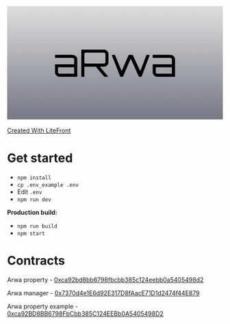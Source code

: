![](./.github/logo.png)

[Created With LiteFront](https://github.com/uxname/litefront)

# Get started
- `npm install`
-  `cp .env_example .env`
- Edit `.env`
- `npm run dev`

**Production build:**
- `npm run build`
- `npm start`

# Contracts

Arwa property - [0xca92bd8bb6798fbcbb385c124eebb0a5405498d2](https://goerli.etherscan.io/address/0xca92bd8bb6798fbcbb385c124eebb0a5405498d2)

Arwa manager - [0x7370d4e1E6d92E317D8fAacE71D1d2474f44E879](https://goerli.etherscan.io/address/0x7370d4e1E6d92E317D8fAacE71D1d2474f44E879)

Arwa property example - [0xca92BD8BB6798FbCbb385C124EEBb0A5405498D2](https://goerli.etherscan.io/address/0xca92BD8BB6798FbCbb385C124EEBb0A5405498D2)

